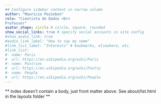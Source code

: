 ```yaml
---
## Configure sidebar content in narrow column
author: "Mauricio Pozzebon"
role: "Cientista de Dados <br>
Professor"
avatar_shape: circle # circle, square, rounded
show_social_links: true # specify social accounts in site config
#show_audio_link: true
#audio_link_label: "How to say my name"
#link_list_label: "Interests" # bookmarks, elsewhere, etc.
#link_list:
#- name: Paris
#  url: https://en.wikipedia.org/wiki/Paris
#- name: Pastries
#  url: https://en.wikipedia.org/wiki/Pastry
#- name: People
#  url: https://en.wikipedia.org/wiki/People
---
```


** index doesn't contain a body, just front matter above.
See about/list.html in the layouts folder **
